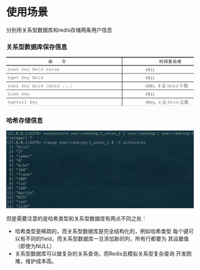 # 使用场景

分别用关系型数据库和redis存储两条用户信息

### 关系型数据库保存信息

![](../../.gitbook/assets/image%20%2874%29.png)

### 哈希存储信息

![](../../.gitbook/assets/image%20%28201%29.png)

但是需要注意的是哈希类型和关系型数据库有两点不同之处：

* 哈希类型是稀疏的，而关系型数据库是完全结构化的，例如哈希类型 每个键可以有不同的field，而关系型数据库一旦添加新的列，所有行都要为 其设置值（即使为NULL）
* 关系型数据库可以做复杂的关系查询，而Redis去模拟关系型复杂查询 开发困难，维护成本高。

